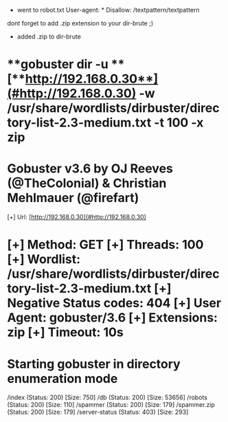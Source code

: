 -  went to robot\.txt
User\-agent: \*
Disallow: /textpattern/textpattern

dont forget to add \.zip extension to your dir\-brute
;\)

-  added \.zip to dir\-brute

**gobuster dir \-u **[**http://192.168.0.30**](#http://192.168.0.30)
**\-w /usr/share/wordlists/dirbuster/directory\-list\-2\.3\-medium\.txt \-t 100 \-x zip**
===============================================================
Gobuster v3\.6
by OJ Reeves \(@TheColonial\) \& Christian Mehlmauer \(@firefart\)
===============================================================
\[\+\] Url:                     [http://192.168.0.30](#http://192.168.0.30)

\[\+\] Method:                  GET
\[\+\] Threads:                 100
\[\+\] Wordlist:                /usr/share/wordlists/dirbuster/directory\-list\-2\.3\-medium\.txt
\[\+\] Negative Status codes:   404
\[\+\] User Agent:              gobuster/3\.6
\[\+\] Extensions:              zip
\[\+\] Timeout:                 10s
===============================================================
Starting gobuster in directory enumeration mode
===============================================================
/index                \(Status: 200\) \[Size: 750\]
/db                   \(Status: 200\) \[Size: 53656\]
/robots               \(Status: 200\) \[Size: 110\]
/spammer              \(Status: 200\) \[Size: 179\]
/spammer\.zip          \(Status: 200\) \[Size: 179\]
/server\-status        \(Status: 403\) \[Size: 293\]
